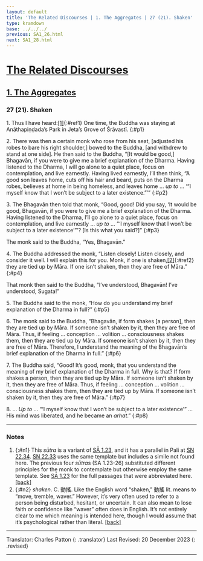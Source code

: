 ```yaml
---
layout: default
title: 'The Related Discourses | 1. The Aggregates | 27 (21). Shaken'
type: kramdown
base: ../../../
previous: SA1_26.html
next: SA1_28.html
---
```


# [The Related Discourses](../index.html)
## [1. The Aggregates](index.html)
### 27 (21). Shaken

1\. Thus I have heard:[\[1\]](#n1){:#ref1} One time, the Buddha was staying at Anāthapiṇḍada’s Park in Jeta’s Grove of Śrāvastī.
{:#p1}

2\. There was then a certain monk who rose from his seat, [adjusted his robes to bare his right shoulder,] bowed to the Buddha, [and withdrew to stand at one side]. He then said to the Buddha, “[It would be good,] Bhagavān, if you were to give me a brief explanation of the Dharma. Having listened to the Dharma, I will go alone to a quiet place, focus on contemplation, and live earnestly. Having lived earnestly, I’ll then think, “A good son leaves home, cuts off his hair and beard, puts on the Dharma robes, believes at home in being homeless, and leaves home … <em>up to</em> … ‘“I myself know that I won’t be subject to a later existence.”’”
{:#p2}

3\. The Bhagavān then told that monk, “Good, good! Did you say, ‘It would be good, Bhagavān, if you were to give me a brief explanation of the Dharma. Having listened to the Dharma, I’ll go alone to a quiet place, focus on contemplation, and live earnestly … <em>up to</em> … “‘I myself know that I won’t be subject to a later existence’”’? [Is this what you said?]”
{:#p3}

The monk said to the Buddha, “Yes, Bhagavān.”


4\. The Buddha addressed the monk, “Listen closely! Listen closely, and consider it well. I will explain this for you. Monk, if one is shaken,[\[2\]](#n2){:#ref2} they are tied up by Māra. If one isn’t shaken, then they are free of Māra.”
{:#p4}

That monk then said to the Buddha, “I’ve understood, Bhagavān! I’ve understood, Sugata!”


5\. The Buddha said to the monk, “How do you understand my brief explanation of the Dharma in full?”
{:#p5}

6\. The monk said to the Buddha, “Bhagavān, if form shakes [a person], then they are tied up by Māra. If someone isn’t shaken by it, then they are free of Māra. Thus, if feeling … conception … volition … consciousness shakes them, then they are tied up by Māra. If someone isn’t shaken by it, then they are free of Māra. Therefore, I understand the meaning of the Bhagavān’s brief explanation of the Dharma in full.”
{:#p6}

7\. The Buddha said, “Good! It’s good, monk, that you understand the meaning of my brief explanation of the Dharma in full. Why is that? If form shakes a person, then they are tied up by Māra. If someone isn’t shaken by it, then they are free of Māra. Thus, if feeling … conception … volition … consciousness shakes them, then they are tied up by Māra. If someone isn’t shaken by it, then they are free of Māra.”
{:#p7}

8\. … <em>Up to</em> … “‘I myself know that I won’t be subject to a later existence’” … His mind was liberated, and he became an <em>arhat</em>.”
{:#p8}

---

### Notes

1. {:#n1} This <em>sūtra</em> is a variant of <a href="SA1_23.html" target="_blank">SĀ 1.23</a>, and it has a parallel in Pali at <a href="https://suttacentral.net/sn22.34/en/sujato" target="_blank">SN 22.34</a>. <a href="https://suttacentral.net/sn22.33/en/sujato" target="_blank">SN 22.33</a> uses the same template but includes a simile not found here. The previous four <em>sūtra</em>s (SĀ 1.23-26) substituted different principles for the monk to contemplate but otherwise employ the same template. See <a href="../01/SA1_23.html" target="_blank">SĀ 1.23</a> for the full passages that were abbreviated here. [\[back\]](#ref1)
2. {:#n2} <em>shaken</em>. C. 動搖. Like the English word “shaken,” 動搖 lit. means to “move, tremble, waver.” However, it’s very often used to refer to a person being disturbed, hesitant, or uncertain.   It can also mean to lose faith or confidence like “waver” often does in English. It’s not entirely clear to me which meaning is intended here, though I would assume that it’s psychological rather than literal. [\[back\]](#ref2)

---

Translator: Charles Patton
{: .translator}
Last Revised: 20 December 2023
{: .revised}

---